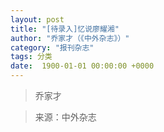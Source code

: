 ```yaml
---
layout: post
title: "[待录入]忆说廖耀湘"
author: "乔家才（《中外杂志》）"
category: "报刊杂志"
tags: 分类
date:  1900-01-01 00:00:00 +0000
---
```

> 乔家才


> 来源：中外杂志